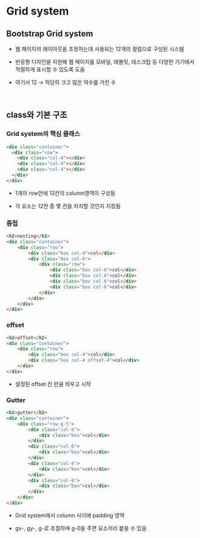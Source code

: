 # Grid system

## Bootstrap Grid system

- 웹 페이지의 레이아웃을 조정하는데 사용되는 12개의 컬럼으로 구성된 시스템

- 반응형 디자인을 지원해 웹 페이지를 모바일, 태블릿, 데스크탑 등 다양한 기기에서 적절하게 표시할 수 있도록 도움

- 여기서 12 → 적당히 크고 많은 약수를 가진 수

<br>

## class와 기본 구조

### Grid system의 핵심 클래스
```html
<div class="container">
  <div class="row">
    <div class="col-4"></div>
    <div class="col-4"></div>
    <div class="col-4"></div>
  </div>
</div>
```
- 1개의 row안에 12칸의 column영역이 구성됨

- 각 요소는 12칸 중 몇 칸을 차지할 것인지 지정됨

### 중첩
```html
<h2>nesting</h2>
<div class="container">
    <div class="row">
        <div class="box col-4">col</div>
        <div class="box col-8">
            <div class="row">
                <div class="box col-6">col</div>
                <div class="box col-6">col</div>
                <div class="box col-6">col</div>
                <div class="box col-6">col</div>
            </div>
        </div>
    </div>
</div>
```

### offset
```html
<h2>offset</h2>
<div class="container">
    <div class="row">
        <div class="box col-4">col</div>
        <div class="box col-4 offset-4">col</div>
    </div>
</div>
```
- 설정된 offset 칸 만큼 띄우고 시작

### Gutter
```html
<h2>gutter</h2>
<div class="container">
    <div class="row g-5">
        <div class="col-6">
            <div class="box">col</div>
        </div>
        <div class="col-6">
            <div class="box">col</div>
        </div>
        <div class="col-6">
            <div class="box">col</div>
        </div>
        <div class="col-6">
            <div class="box">col</div>
        </div>
    </div>
</div>
```
- Grid system에서 column 사이에 padding 영역

- gx-, gy-, g-로 조절하며 g-0을 주면 요소끼리 붙을 수 있음
